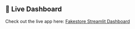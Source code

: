 ## 🚀 Live Dashboard

Check out the live app here: [Fakestore Streamlit Dashboard]([https://your-streamlit-app.streamlit.app](https://app-dashboard-from-cloud-hosted-db-iivqqshzeaatetc7wcndz5.streamlit.app/)])
